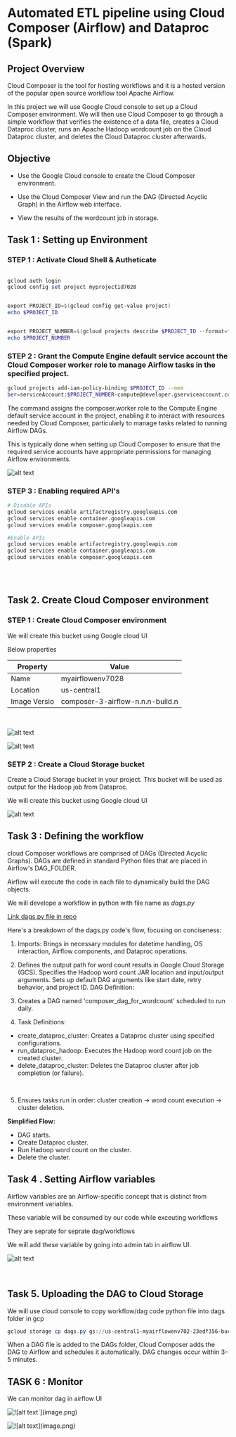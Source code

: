 # Automated ETL pipeline using Cloud Composer (Airflow) and Dataproc (Spark)

## Project Overview

Cloud Composer is the tool for hosting workflows and it is a hosted version of the popular open source workflow tool Apache Airflow.

In this project we will use Google Cloud console to set up a Cloud Composer environment. We will then use Cloud Composer to go through a simple workflow that verifies the existence of a data file, creates a Cloud Dataproc cluster, runs an Apache Hadoop wordcount job on the Cloud Dataproc cluster, and deletes the Cloud Dataproc cluster afterwards.


## Objective

* Use the Google Cloud console to create the Cloud Composer environment.

* Use the Cloud Composer View and run the DAG (Directed Acyclic Graph) in the Airflow web interface.

* View the results of the wordcount job in storage.


## Task 1 : Setting up Environment 

### STEP 1 : Activate Cloud Shell & Autheticate 

```powershell

gcloud auth login
gcloud config set project myprojectid7028


export PROJECT_ID=$(gcloud config get-value project)
echo $PROJECT_ID


export PROJECT_NUMBER=$(gcloud projects describe $PROJECT_ID --format="value(projectNumber)")
echo $PROJECT_NUMBER
```

### STEP 2 : Grant the Compute Engine default service account the Cloud Composer worker role to manage Airflow tasks in the specified project.

```bash
gcloud projects add-iam-policy-binding $PROJECT_ID --mem
ber=serviceAccount:$PROJECT_NUMBER-compute@developer.gserviceaccount.com --role=roles/composer.worker
```

The command assigns the composer.worker role to the Compute Engine default service account in the project, enabling it to interact with resources needed by Cloud Composer, particularly to manage tasks related to running Airflow DAGs.

This is typically done when setting up Cloud Composer to ensure that the required service accounts have appropriate permissions for managing Airflow environments.

![alt text](screenshot/image.png)

### STEP 3 : Enabling required API's

```bash
# Disable APIs
gcloud services enable artifactregistry.googleapis.com
gcloud services enable container.googleapis.com
gcloud services enable composer.googleapis.com

#Enable APIs
gcloud services enable artifactregistry.googleapis.com
gcloud services enable container.googleapis.com
gcloud services enable composer.googleapis.com

```
<br>
<br>

## Task 2. Create Cloud Composer environment

### STEP 1 : Create Cloud Composer environment

We will create this bucket using Google cloud UI 

Below properties 

| Property | Value | 
|----------|----------|
| Name   | myairflowenv7028  | 
| Location   | us-central1   | 
| Image Versio   | composer-3-airflow-n.n.n-build.n    | 

<br>

![alt text](<screenshot/airflow ui.png>)

![alt text](screenshot/airflow_env_config.png)

### SETP 2 : Create a Cloud Storage bucket

Create a Cloud Storage bucket in your project. This bucket will be used as output for the Hadoop job from Dataproc.

We will create this bucket using Google cloud UI 

![alt text](screenshot/buckt_created_ss.png)


## Task 3 :  Defining the workflow

cloud Composer workflows are comprised of DAGs (Directed Acyclic Graphs). DAGs are defined in standard Python files that are placed in Airflow's DAG_FOLDER. 

Airflow will execute the code in each file to dynamically build the DAG objects.

We will develope a workflow in python with file name as *dags.py*

[Link dags.py file in repo](https://github.com/salman-shaikh7/Automated-ETL-pipeline-for-word-count-using-Cloud-Composer-Airflow/blob/main/dags.py)

Here's a breakdown of the dags.py code's flow, focusing on conciseness:


1.  Imports: Brings in necessary modules for datetime handling, OS interaction, Airflow components, and Dataproc operations.


2.  Defines the output path for word count results in Google Cloud Storage (GCS).
Specifies the Hadoop word count JAR location and input/output arguments.
Sets up default DAG arguments like start date, retry behavior, and project ID.
DAG Definition:

3.  Creates a DAG named 'composer_dag_for_wordcount' scheduled to run daily.


4.  Task Definitions: 
  *  create_dataproc_cluster: Creates a Dataproc cluster using specified configurations.
  *  run_dataproc_hadoop: Executes the Hadoop word count job on the created cluster.
  *  delete_dataproc_cluster: Deletes the Dataproc cluster after job completion (or failure).

<br>

5.  Ensures tasks run in order: cluster creation -> word count execution -> cluster deletion.

**Simplified Flow:**
*  DAG starts.
*  Create Dataproc cluster.
*   Run Hadoop word count on the cluster.
*   Delete the cluster.


## Task 4 . Setting Airflow variables

Airflow variables are an Airflow-specific concept that is distinct from environment variables.

These variable will be consumed by our code while exceuting workflows 

They are seprate for seprate dag/workflows

We will add these variable by going into admin tab in airflow UI. 

![alt text](<screenshot/Dag workflow variable screenshots.png>)

<br>

## Task 5. Uploading the DAG to Cloud Storage

We will use cloud console to copy workflow/dag code python file into dags folder in gcp

```powershell
gcloud storage cp dags.py gs://us-central1-myairflowenv702-23edf356-bucket/dags
```

When a DAG file is added to the DAGs folder, Cloud Composer adds the DAG to Airflow and schedules it automatically. DAG changes occur within 3-5 minutes.


## TASK 6 : Monitor 

We can monitor dag in airflow UI

![!\[alt text`\](image.png)](<screenshot/Dag Flow map.png>)


![!\[alt text\](image.png)](screenshot/monitor.png)
